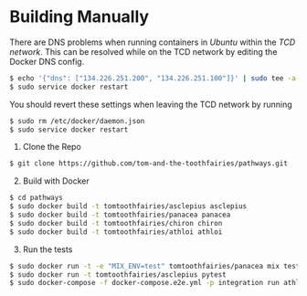 # Building Manually

There are DNS problems when running containers in *Ubuntu* within the *TCD
network*. This can be resolved while on the TCD network by editing the Docker
DNS config.

```bash
$ echo '{"dns": ["134.226.251.200", "134.226.251.100"]}' | sudo tee -a /etc/docker/daemon.json
$ sudo service docker restart
```

You should revert these settings when leaving the TCD network by running

```bash
$ sudo rm /etc/docker/daemon.json
$ sudo service docker restart
```

1. Clone the Repo

 ```bash
 $ git clone https://github.com/tom-and-the-toothfairies/pathways.git
 ```

2. Build with Docker

 ```bash
 $ cd pathways
 $ sudo docker build -t tomtoothfairies/asclepius asclepius
 $ sudo docker build -t tomtoothfairies/panacea panacea
 $ sudo docker build -t tomtoothfairies/chiron chiron
 $ sudo docker build -t tomtoothfairies/athloi athloi
 ```

3. Run the tests

 ```bash
 $ sudo docker run -t -e "MIX_ENV=test" tomtoothfairies/panacea mix test
 $ sudo docker run -t tomtoothfairies/asclepius pytest
 $ sudo docker-compose -f docker-compose.e2e.yml -p integration run athloi; sudo docker-compose -f docker-compose.e2e.yml -p integration down
 ```
